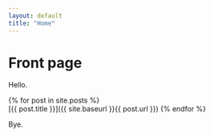```yaml
---
layout: default
title: "Home"
---
```


# Front page

Hello.

{% for post in site.posts %}   
  [{{ post.title }}]({{ site.baseurl }}{{ post.url }})
{% endfor %}

Bye.
